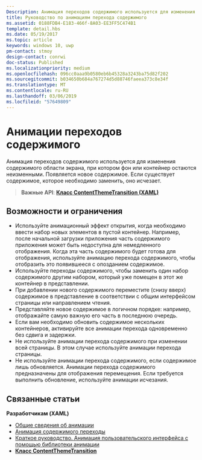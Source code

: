 ```yaml
---
Description: Анимация переходов содержимого используется для изменения содержимого области экрана, при котором фон или контейнер остаются неизменными. Появляется новое содержимое. Если существует содержимое, которое необходимо заменить, оно исчезает.
title: Руководство по анимациям перехода содержимого
ms.assetid: 0188FDB4-E183-466f-8A03-EE3FF5C474B1
template: detail.hbs
ms.date: 05/19/2017
ms.topic: article
keywords: windows 10, uwp
pm-contact: stmoy
design-contact: conrwi
doc-status: Published
ms.localizationpriority: medium
ms.openlocfilehash: 096cc0aaa9b0580eb6b45328a3243ba75d82f202
ms.sourcegitcommit: b034650b684a767274d5d88746faeea373c8e34f
ms.translationtype: MT
ms.contentlocale: ru-RU
ms.lasthandoff: 03/06/2019
ms.locfileid: "57649809"
---
```

# <a name="content-transition-animations"></a>Анимации переходов содержимого



Анимация переходов содержимого используется для изменения содержимого области экрана, при котором фон или контейнер остаются неизменными. Появляется новое содержимое. Если существует содержимое, которое необходимо заменить, оно исчезает.

> **Важные API**: [**Класс ContentThemeTransition (XAML)**](https://msdn.microsoft.com/library/windows/apps/br243104)

## <a name="dos-and-donts"></a>Возможности и ограничения


-   Используйте анимационный эффект открытия, когда необходимо ввести набор новых элементов в пустой контейнер. Например, после начальной загрузки приложения часть содержимого приложения может быть недоступна для немедленного отображения. Когда эта часть содержимого будет готова для отображения, используйте анимацию перехода содержимого, чтобы отобразить это появившееся с опозданием содержимое.
-   Используйте переходы содержимого, чтобы заменить один набор содержимого другим набором, который уже помещен в этот же контейнер в представлении.
-   При добавлении нового содержимого переместите (снизу вверх) содержимое в представление в соответствии с общим интерфейсом страницы или направлением чтения.
-   Представляйте новое содержимое в логичном порядке: например, отображайте самую важную его часть в последнюю очередь.
-   Если вам необходимо обновить содержимое нескольких контейнеров, активируйте все анимации перехода одновременно без сдвига и задержки.
-   Не используйте анимации перехода содержимого при изменении всей страницы. В этом случае используйте анимации перехода страницы.
-   Не используйте анимации перехода содержимого, если содержимое лишь обновляется. Анимации перехода содержимого предназначены для отображения перемещения. Если требуется выполнить обновление, используйте анимации исчезания.



## <a name="related-articles"></a>Связанные статьи

**Разработчикам (XAML)**
* [Общие сведения об анимации](https://msdn.microsoft.com/library/windows/apps/mt187350)
* [Анимация содержимого переходы](https://msdn.microsoft.com/library/windows/apps/xaml/jj649426)
* [Краткое руководство. Анимация пользовательского интерфейса с помощью библиотеки анимации](https://msdn.microsoft.com/library/windows/apps/xaml/hh452703)
* [**Класс ContentThemeTransition**](https://msdn.microsoft.com/library/windows/apps/br243104)

 

 




